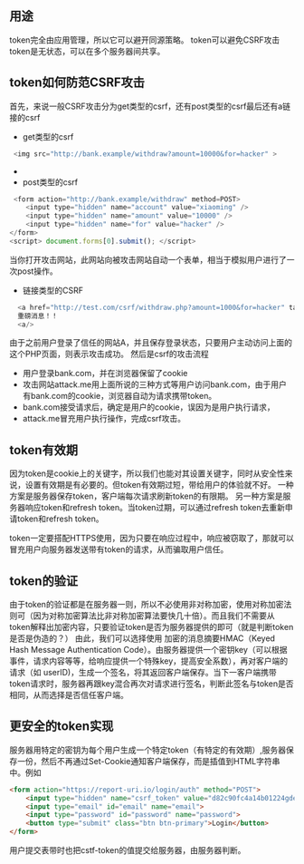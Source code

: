 ## 用途
token完全由应用管理，所以它可以避开同源策略。
token可以避免CSRF攻击
token是无状态，可以在多个服务器间共享。
## token如何防范CSRF攻击
首先，来说一般CSRF攻击分为get类型的csrf，还有post类型的csrf最后还有a链接的csrf
- get类型的csrf
```js
 <img src="http://bank.example/withdraw?amount=10000&for=hacker" > 
```
- 
- post类型的csrf
```js
 <form action="http://bank.example/withdraw" method=POST>
    <input type="hidden" name="account" value="xiaoming" />
    <input type="hidden" name="amount" value="10000" />
    <input type="hidden" name="for" value="hacker" />
</form>
<script> document.forms[0].submit(); </script> 
```
当你打开攻击网站，此网站向被攻击网站自动一个表单，相当于模拟用户进行了一次post操作。
- 链接类型的CSRF
```js
  <a href="http://test.com/csrf/withdraw.php?amount=1000&for=hacker" taget="_blank">
  重磅消息！！
  <a/>
```
由于之前用户登录了信任的网站A，并且保存登录状态，只要用户主动访问上面的这个PHP页面，则表示攻击成功。
然后是csrf的攻击流程
- 用户登录bank.com，并在浏览器保留了cookie
- 攻击网站attack.me用上面所说的三种方式等用户访问bank.com，由于用户有bank.com的cookie，浏览器自动为请求携带token。
- bank.com接受请求后，确定是用户的cookie，误因为是用户执行请求，
- attack.me冒充用户执行操作，完成csrf攻击。

## token有效期
因为token是cookie上的关键字，所以我们也能对其设置关键字，同时从安全性来说，设置有效期是有必要的。但token有效期过短，带给用户的体验就不好。
一种方案是服务器保存token，客户端每次请求刷新token的有限期。
另一种方案是服务器响应token和refresh token。当token过期，可以通过refresh token去重新申请token和refresh token。

token一定要搭配HTTPS使用，因为只要在响应过程中，响应被窃取了，那就可以冒充用户向服务器发送带有token的请求，从而骗取用户信任。
## token的验证
由于token的验证都是在服务器一则，所以不必使用非对称加密，使用对称加密法则可（因为对称加密算法比非对称加密算法要快几十倍）。而且我们不需要从token解释出加密内容，只要验证token是否为服务器提供的即可（就是判断token是否是伪造的？）
由此，我们可以选择使用 加密的消息摘要HMAC（Keyed Hash Message Authentication Code）。由服务器提供一个密钥key（可以根据事件，请求内容等等，给响应提供一个特殊key，提高安全系数），再对客户端的请求（如 userID)，生成一个签名，将其返回客户端保存。当下一客户端携带token请求时，服务器再跟key混合再次对请求进行签名，判断此签名与token是否相同，从而选择是否信任客户端。
## 更安全的token实现
服务器用特定的密钥为每个用户生成一个特定token（有特定的有效期）,服务器保存一份，然后不再通过Set-Cookie通知客户端保存，而是插值到HTML字符串中。例如
```html
<form action="https://report-uri.io/login/auth" method="POST">
    <input type="hidden" name="csrf_token" value="d82c90fc4a14b01224gde6ddebc23bf0">
    <input type="email" id="email" name="email">
    <input type="password" id="password" name="password">
    <button type="submit" class="btn btn-primary">Login</button>
</form>
```
用户提交表带时也把cstf-token的值提交给服务器，由服务器判断。